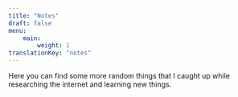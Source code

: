 ```yaml
---
title: "Notes"
draft: false
menu: 
    main:
        weight: 1
translationKey: "notes"
---
```


Here you can find some more random things that I caught up while researching the internet and learning new things.
